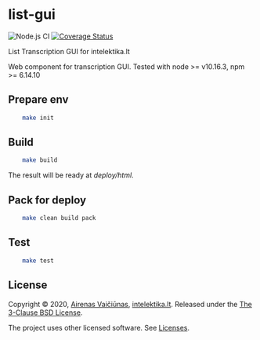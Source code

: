 # list-gui

![Node.js CI](https://github.com/airenas/list-gui/workflows/Node.js%20CI/badge.svg) [![Coverage Status](https://coveralls.io/repos/github/airenas/list-gui/badge.svg?branch=main)](https://coveralls.io/github/airenas/list-gui?branch=main)

List Transcription GUI for intelektika.lt

Web component for transcription GUI. Tested with node >= v10.16.3, npm >= 6.14.10

## Prepare env

```bash
    make init
```

## Build

```bash
    make build
```

The result will be ready at *deploy/html*.

## Pack for deploy

```bash
    make clean build pack
```

## Test

```bash
    make test
```


## License

Copyright © 2020, [Airenas Vaičiūnas](https://github.com/airenas), [intelektika.lt](intelektika.lt).
Released under the [The 3-Clause BSD License](LICENSE).

The project uses other licensed software. See [Licenses](Licenses/).
